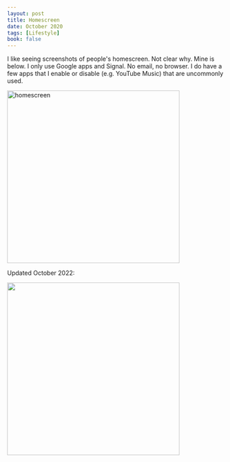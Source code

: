 ```yaml
---
layout: post
title: Homescreen
date: October 2020
tags: [Lifestyle]
book: false
---
```

I like seeing screenshots of people's homescreen. Not clear why. Mine is below. I only use Google apps and Signal. No email, no browser. I do have a few apps that I enable or disable (e.g. YouTube Music) that are uncommonly used. 

<img src="https://lh3.googleusercontent.com/pKLfAoM9bESi4hz2mwe3D3gqKJNfwVm45FsTO6DtjTuiIVi0jA4SXu4RiGPePx5V1K1NC1BxlMQXM8m3uMkCOlcBuwc90X92sExW5-gQn_-jKtpN37-7Qsg77PWOMDxUm0j4YF2IykE=w2400" alt="homescreen" width="400">

Updated October 2022:

<img src="https://user-images.githubusercontent.com/6105317/193619498-3d2a7ade-da27-4648-a69c-1aded08f0912.PNG" width="400">

